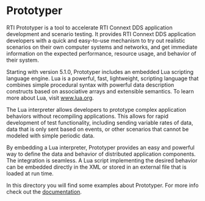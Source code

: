 # Prototyper

RTI Prototyper is a tool to accelerate RTI Connext DDS application development
and scenario testing. It provides RTI Connext DDS application developers with a
quick and easy-to-use mechanism to try out realistic scenarios on their own
computer systems and networks, and get immediate information on the expected
performance, resource usage, and behavior of their system.

Starting with version 5.1.0, Prototyper includes an embedded Lua scripting
language engine. Lua is a powerful, fast, lightweight, scripting language that
combines simple procedural syntax with powerful data description constructs
based on associative arrays and extensible semantics. To learn more about Lua,
visit www.lua.org.

The Lua interpreter allows developers to prototype complex application
behaviors without recompiling applications. This allows for rapid development
of test functionality, including sending variable rates of data, data that is
only sent based on events, or other scenarios that cannot be modeled with
simple periodic data.

By embedding a Lua interpreter, Prototyper provides an easy and powerful way to
define the data and behavior of distributed application components. The
integration is seamless. A Lua script implementing the desired behavior can be
embedded directly in the XML or stored in an external file that is loaded at
run time.

In this directory you will find some examples about Prototyper.
For more info check out the
[documentation](https://community.rti.com/static/documentation/connext-dds/6.0.0/doc/manuals/connext_dds/prototyper/RTI_ConnextDDS_CoreLibraries_Prototyper_GettingStarted.pdf).
